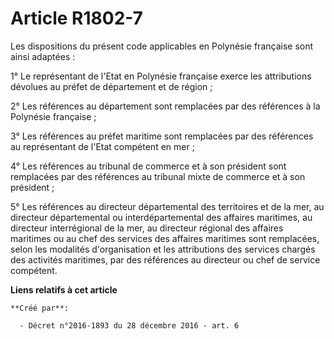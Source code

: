 # Article R1802-7

Les dispositions du présent code applicables en Polynésie française sont ainsi adaptées :

1° Le représentant de l'Etat en Polynésie française exerce les attributions dévolues au préfet de département et de région ;

2° Les références au département sont remplacées par des références à la Polynésie française ;

3° Les références au préfet maritime sont remplacées par des références au représentant de l'Etat compétent en mer ;

4° Les références au tribunal de commerce et à son président sont remplacées par des références au tribunal mixte de commerce
et à son président ;

5° Les références au directeur départemental des territoires et de la mer, au directeur départemental ou interdépartemental
des affaires maritimes, au directeur interrégional de la mer, au directeur régional des affaires maritimes ou au chef des
services des affaires maritimes sont remplacées, selon les modalités d'organisation et les attributions des services chargés
des activités maritimes, par des références au directeur ou chef de service compétent.

**Liens relatifs à cet article**

	**Créé par**:

	  - Décret n°2016-1893 du 28 décembre 2016 - art. 6
